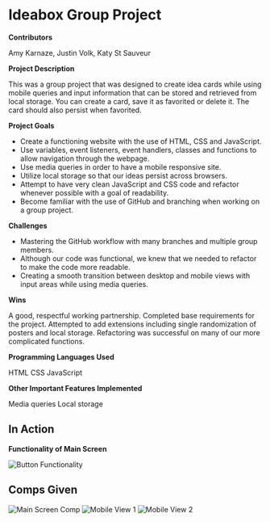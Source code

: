 # Ideabox Group Project

**Contributors**

Amy Karnaze, Justin Volk, Katy St Sauveur

**Project Description**

This was a group project that was designed to create idea cards while using mobile queries and input information that can be stored and retrieved from local storage.  You can create a card, save it as favorited or delete it.  The card should also persist when favorited.

**Project Goals**

* Create a functioning website with the use of HTML, CSS and JavaScript.
* Use variables, event listeners, event handlers, classes and functions to allow navigation through the webpage.
* Use media queries in order to have a mobile responsive site.
* Utilize local storage so that our ideas persist across browsers.
* Attempt to have very clean JavaScript and CSS code and refactor whenever possible with a goal of readability.
* Become familiar with the use of GitHub and branching when working on a group project.

**Challenges**

* Mastering the GitHub workflow with many branches and multiple group members.
* Although our code was functional, we knew that we needed to refactor to make the code more readable.
* Creating a smooth transition between desktop and mobile views with input areas while using media queries.

**Wins**

A good, respectful working partnership.
Completed base requirements for the project.
Attempted to add extensions including single randomization of posters and local storage.
Refactoring was successful on many of our more complicated functions.

**Programming Languages Used**

HTML
CSS
JavaScript

**Other Important Features Implemented**

Media queries
Local storage

## In Action

**Functionality of Main Screen**

![Button Functionality](https://media.giphy.com/media/H3vZ6FCP4PzbmhwnoM/giphy.gif)


## Comps Given

![Main Screen Comp](ideabox/comp-main.png)
![Mobile View 1](ideabox/media1.png)
![Mobile View 2](ideabox/media2.png)
